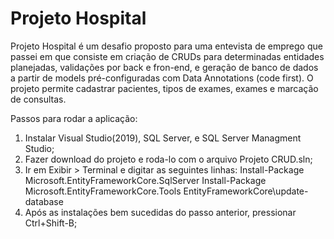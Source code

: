 # Projeto Hospital

Projeto Hospital é um desafio proposto para uma entevista de emprego que passei em que consiste em criação de CRUDs para determinadas entidades planejadas, validações por back e fron-end, e geração de banco de dados a partir de models pré-configuradas com Data Annotations (code first).
O projeto permite cadastrar pacientes, tipos de exames, exames e marcação de consultas.

Passos para rodar a aplicação:

1. Instalar Visual Studio(2019), SQL Server, e SQL Server Managment Studio;
2. Fazer download do projeto e roda-lo com o arquivo Projeto CRUD.sln;
3. Ir em Exibir > Terminal e digitar as seguintes linhas:
  Install-Package Microsoft.EntityFrameworkCore.SqlServer
  Install-Package Microsoft.EntityFrameworkCore.Tools
  EntityFrameworkCore\update-database
4. Após as instalações bem sucedidas do passo anterior, pressionar Ctrl+Shift-B;
